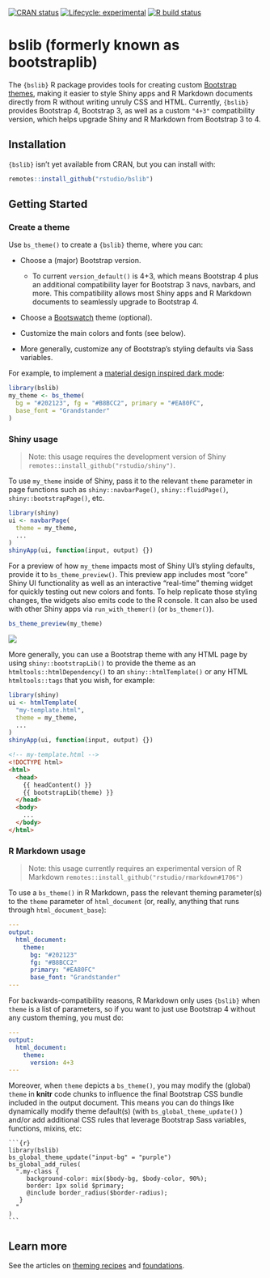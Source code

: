 
<!-- badges: start -->

[![CRAN
status](https://www.r-pkg.org/badges/version/bslib)](https://cran.r-project.org/package=bslib)
[![Lifecycle:
experimental](https://img.shields.io/badge/lifecycle-experimental-orange.svg)](https://www.tidyverse.org/lifecycle/#experimental)
[![R build
status](https://github.com/rstudio/bslib/workflows/R-CMD-check/badge.svg)](https://github.com/rstudio/bslib/actions)

<!-- badges: end -->

# bslib (formerly known as bootstraplib)

The `{bslib}` R package provides tools for creating custom [Bootstrap
themes](https://getbootstrap.com/docs/4.4/getting-started/theming/),
making it easier to style Shiny apps and R Markdown documents directly
from R without writing unruly CSS and HTML. Currently, `{bslib}`
provides Bootstrap 4, Bootstrap 3, as well as a custom `"4+3"`
compatibility version, which helps upgrade Shiny and R Markdown from
Bootstrap 3 to 4.

## Installation

`{bslib}` isn’t yet available from CRAN, but you can install with:

``` r
remotes::install_github("rstudio/bslib")
```

## Getting Started

### Create a theme

Use `bs_theme()` to create a `{bslib}` theme, where you can:

  - Choose a (major) Bootstrap version.
    
      - To current `version_default()` is 4+3, which means Bootstrap 4
        plus an additional compatibility layer for Bootstrap 3 navs,
        navbars, and more. This compatibility allows most Shiny apps and
        R Markdown documents to seamlessly upgrade to Bootstrap 4.

  - Choose a [Bootswatch](https://bootswatch.com/) theme (optional).

  - Customize the main colors and fonts (see below).

  - More generally, customize any of Bootstrap’s styling defaults via
    Sass variables.

For example, to implement a [material design inspired dark
mode](https://material.io/design/color/dark-theme.html):

``` r
library(bslib)
my_theme <- bs_theme(
  bg = "#202123", fg = "#B8BCC2", primary = "#EA80FC", 
  base_font = "Grandstander"
)
```

### Shiny usage

> Note: this usage requires the development version of Shiny
> `remotes::install_github("rstudio/shiny")`.

To use `my_theme` inside of Shiny, pass it to the relevant `theme`
parameter in page functions such as `shiny::navbarPage()`,
`shiny::fluidPage()`, `shiny::bootstrapPage()`, etc.

``` r
library(shiny)
ui <- navbarPage(
  theme = my_theme,
  ...
)
shinyApp(ui, function(input, output) {})
```

For a preview of how `my_theme` impacts most of Shiny UI’s styling
defaults, provide it to `bs_theme_preview()`. This preview app includes
most “core” Shiny UI functionality as well as an interactive “real-time”
theming widget for quickly testing out new colors and fonts. To help
replicate those styling changes, the widgets also emits code to the R
console. It can also be used with other Shiny apps via
`run_with_themer()` (or `bs_themer()`).

``` r
bs_theme_preview(my_theme)
```

<img src="https://i.imgur.com/KLKy1s0.gif" style="display: block; margin: auto;" />

More generally, you can use a Bootstrap theme with any HTML page by
using `shiny::bootstrapLib()` to provide the theme as an
`htmltools::htmlDependency()` to an `shiny::htmlTemplate()` or any HTML
`htmltools::tags` that you wish, for example:

``` r
library(shiny)
ui <- htmlTemplate(
  "my-template.html",
  theme = my_theme,
  ...
)
shinyApp(ui, function(input, output) {})
```

``` html
<!-- my-template.html -->
<!DOCTYPE html>
<html>
  <head>
    {{ headContent() }}
    {{ bootstrapLib(theme) }}
  </head>
  <body>
    ...
  </body>
</html>
```

### R Markdown usage

> Note: this usage currently requires an experimental version of R
> Markdown `remotes::install_github("rstudio/rmarkdown#1706")`

To use a `bs_theme()` in R Markdown, pass the relevant theming
parameter(s) to the `theme` parameter of `html_document` (or, really,
anything that runs through `html_document_base`):

``` yaml
---
output:
  html_document:
    theme:
      bg: "#202123"
      fg: "#B8BCC2"
      primary: "#EA80FC"
      base_font: "Grandstander"
---
```

For backwards-compatibility reasons, R Markdown only uses `{bslib}` when
`theme` is a list of parameters, so if you want to just use Bootstrap 4
without any custom theming, you must do:

``` yaml
---
output:
  html_document:
    theme:
      version: 4+3
---
```

Moreover, when `theme` depicts a `bs_theme()`, you may modify the
(global) `theme` in **knitr** code chunks to influence the final
Bootstrap CSS bundle included in the output document. This means you can
do things like dynamically modify theme default(s) (with
`bs_global_theme_update()` ) and/or add additional CSS rules that
leverage Bootstrap Sass variables, functions, mixins, etc:

    ```{r}
    library(bslib)
    bs_global_theme_update("input-bg" = "purple")
    bs_global_add_rules(
      ".my-class { 
         background-color: mix($body-bg, $body-color, 90%);
         border: 1px solid $primary;
         @include border_radius($border-radius);
       }
      "
    )
    ```

## Learn more

See the articles on [theming
recipes](https://rstudio.github.io/bslib/articles/recipes.html) and
[foundations](https://rstudio.github.io/bslib/articles/foundations.html).
